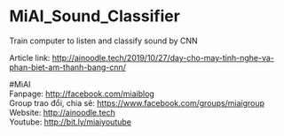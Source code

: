 # MiAI_Sound_Classifier

Train computer to listen and classify sound by CNN

Article link:  http://ainoodle.tech/2019/10/27/day-cho-may-tinh-nghe-va-phan-biet-am-thanh-bang-cnn/

#MìAI <br>
Fanpage: http://facebook.com/miaiblog<br>
Group trao đổi, chia sẻ: https://www.facebook.com/groups/miaigroup<br>
Website: http://ainoodle.tech<br>
Youtube: http://bit.ly/miaiyoutube<br>
